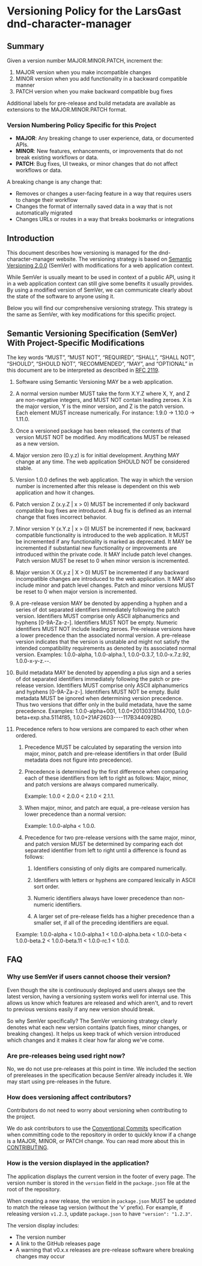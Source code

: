# Versioning Policy for the LarsGast dnd-character-manager

## Summary

Given a version number MAJOR.MINOR.PATCH, increment the:

1. MAJOR version when you make incompatible changes
2. MINOR version when you add functionality in a backward compatible manner
3. PATCH version when you make backward compatible bug fixes

Additional labels for pre-release and build metadata are available as extensions to the MAJOR.MINOR.PATCH format.

### Version Numbering Policy Specific for this Project

- **MAJOR**: Any breaking change to user experience, data, or documented APIs.
- **MINOR**: New features, enhancements, or improvements that do not break existing workflows or data.
- **PATCH**: Bug fixes, UI tweaks, or minor changes that do not affect workflows or data.

A breaking change is any change that:

- Removes or changes a user-facing feature in a way that requires users to change their workflow
- Changes the format of internally saved data in a way that is not automatically migrated
- Changes URLs or routes in a way that breaks bookmarks or integrations

## Introduction

This document describes how versioning is managed for the dnd-character-manager website. The versioning strategy is based on [Semantic Versioning 2.0.0](https://semver.org/) (SemVer) with modifications for a web application context.

While SemVer is usually meant to be used in context of a public API, using it in a web application context can still give some benefits it usually provides. By using a modified version of SemVer, we can communicate clearly about the state of the software to anyone using it.

Below you will find our comprehensive versioning strategy. This strategy is the same as SemVer, with key modifications for this specific project.

## Semantic Versioning Specification (SemVer) With Project-Specific Modifications

The key words “MUST”, “MUST NOT”, “REQUIRED”, “SHALL”, “SHALL NOT”, “SHOULD”, “SHOULD NOT”, “RECOMMENDED”, “MAY”, and “OPTIONAL” in this document are to be interpreted as described in [RFC 2119](https://datatracker.ietf.org/doc/html/rfc2119).

1. Software using Semantic Versioning MAY be a web application.

2. A normal version number MUST take the form X.Y.Z where X, Y, and Z are non-negative integers, and MUST NOT contain leading zeroes. X is the major version, Y is the minor version, and Z is the patch version. Each element MUST increase numerically. For instance: 1.9.0 -> 1.10.0 -> 1.11.0.

3. Once a versioned package has been released, the contents of that version MUST NOT be modified. Any modifications MUST be released as a new version.

4. Major version zero (0.y.z) is for initial development. Anything MAY change at any time. The web application SHOULD NOT be considered stable.

5. Version 1.0.0 defines the web application. The way in which the version number is incremented after this release is dependent on this web application and how it changes.

6. Patch version Z (x.y.Z | x > 0) MUST be incremented if only backward compatible bug fixes are introduced. A bug fix is defined as an internal change that fixes incorrect behavior.

7. Minor version Y (x.Y.z | x > 0) MUST be incremented if new, backward compatible functionality is introduced to the web application. It MUST be incremented if any functionality is marked as deprecated. It MAY be incremented if substantial new functionality or improvements are introduced within the private code. It MAY include patch level changes. Patch version MUST be reset to 0 when minor version is incremented.

8. Major version X (X.y.z | X > 0) MUST be incremented if any backward incompatible changes are introduced to the web application. It MAY also include minor and patch level changes. Patch and minor versions MUST be reset to 0 when major version is incremented.

9. A pre-release version MAY be denoted by appending a hyphen and a series of dot separated identifiers immediately following the patch version. Identifiers MUST comprise only ASCII alphanumerics and hyphens [0-9A-Za-z-]. Identifiers MUST NOT be empty. Numeric identifiers MUST NOT include leading zeroes. Pre-release versions have a lower precedence than the associated normal version. A pre-release version indicates that the version is unstable and might not satisfy the intended compatibility requirements as denoted by its associated normal version. Examples: 1.0.0-alpha, 1.0.0-alpha.1, 1.0.0-0.3.7, 1.0.0-x.7.z.92, 1.0.0-x-y-z.--.

10. Build metadata MAY be denoted by appending a plus sign and a series of dot separated identifiers immediately following the patch or pre-release version. Identifiers MUST comprise only ASCII alphanumerics and hyphens [0-9A-Za-z-]. Identifiers MUST NOT be empty. Build metadata MUST be ignored when determining version precedence. Thus two versions that differ only in the build metadata, have the same precedence. Examples: 1.0.0-alpha+001, 1.0.0+20130313144700, 1.0.0-beta+exp.sha.5114f85, 1.0.0+21AF26D3----117B344092BD.

11. Precedence refers to how versions are compared to each other when ordered.
    1. Precedence MUST be calculated by separating the version into major, minor, patch and pre-release identifiers in that order (Build metadata does not figure into precedence).

    2. Precedence is determined by the first difference when comparing each of these identifiers from left to right as follows: Major, minor, and patch versions are always compared numerically.

       Example: 1.0.0 < 2.0.0 < 2.1.0 < 2.1.1.

    3. When major, minor, and patch are equal, a pre-release version has lower precedence than a normal version:

       Example: 1.0.0-alpha < 1.0.0.

    4. Precedence for two pre-release versions with the same major, minor, and patch version MUST be determined by comparing each dot separated identifier from left to right until a difference is found as follows:
       1. Identifiers consisting of only digits are compared numerically.

       2. Identifiers with letters or hyphens are compared lexically in ASCII sort order.

       3. Numeric identifiers always have lower precedence than non-numeric identifiers.

       4. A larger set of pre-release fields has a higher precedence than a smaller set, if all of the preceding identifiers are equal.

    Example: 1.0.0-alpha < 1.0.0-alpha.1 < 1.0.0-alpha.beta < 1.0.0-beta < 1.0.0-beta.2 < 1.0.0-beta.11 < 1.0.0-rc.1 < 1.0.0.

## FAQ

### Why use SemVer if users cannot choose their version?

Even though the site is continuously deployed and users always see the latest version, having a versioning system works well for internal use. This allows us know which features are released and which aren't, and to revert to previous versions easily if any new version should break.

So why SemVer specifically? The SemVer versioning strategy clearly denotes what each new version contains (patch fixes, minor changes, or breaking changes). It helps us keep track of which version introduced which changes and it makes it clear how far along we've come.

### Are pre-releases being used right now?

No, we do not use pre-releases at this point in time. We included the section of prereleases in the specification because SemVer already includes it. We may start using pre-releases in the future.

### How does versioning affect contributors?

Contributors do not need to worry about versioning when contributing to the project.

We do ask contributors to use the [Conventional Commits](https://www.conventionalcommits.org/en/v1.0.0/) specification when committing code to the repository in order to quickly know if a change is a MAJOR, MINOR, or PATCH change. You can read more about this in [CONTRIBUTING](./CONTRIBUTING.md).

### How is the version displayed in the application?

The application displays the current version in the footer of every page. The version number is stored in the `version` field in the `package.json` file at the root of the repository.

When creating a new release, the version in `package.json` MUST be updated to match the release tag version (without the 'v' prefix). For example, if releasing version `v1.2.3`, update `package.json` to have `"version": "1.2.3"`.

The version display includes:

- The version number
- A link to the GitHub releases page
- A warning that v0.x.x releases are pre-release software where breaking changes may occur
